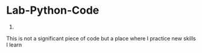# Lab-Python-Code

1.
This is not a significant piece of  code but a place where I practice new skills I learn
